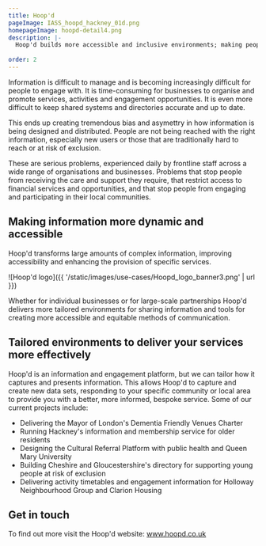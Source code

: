 ```yaml
---
title: Hoop'd
pageImage: IASS_hoopd_hackney_01d.png
homepageImage: hoopd-detail4.png
description: |-
  Hoop'd builds more accessible and inclusive environments; making people, places and businesses more connected. Hoop'd delivers a range of tailored information environments for different communities, improving access to opportunities and increasing local area engagement. 
 
order: 2
---
```


Information is difficult to manage and is becoming increasingly difficult for people to engage with. It is time-consuming for businesses to organise and promote services, activities and engagement opportunities. It is even more difficult to keep shared systems and directories accurate and up to date. 

This ends up creating tremendous bias and asymettry in how information is being designed and distributed. People are not being reached with the right information, especially new users or those that are traditionally hard to reach or at risk of exclusion.

These are serious problems, experienced daily by frontline staff across a wide range of organisations and businesses. Problems that stop people from receiving the care and support they require, that restrict access to financial services and opportunities, and that stop people from engaging and participating in their local communities. 

Making information more dynamic and accessible
---------------------------------------------------------------------------------------------------------------------------------

Hoop'd transforms large amounts of complex information, improving accessibility and enhancing the provision of specific services. 

![Hoop'd logo]({{ '/static/images/use-cases/Hoopd_logo_banner3.png' | url }})

Whether for individual businesses or for large-scale partnerships Hoop'd delivers more tailored environments for sharing information and tools for creating more accessible and equitable methods of communication. 

Tailored environments to deliver your services more effectively
---------------------------------------------------------------------------------------------------------------------------------
Hoop'd is an information and engagement platform, but we can tailor how it captures and presents information. This allows Hoop'd to capture and create new data sets, responding to your specific community or local area to provide you with a better, more informed, bespoke service. Some of our current projects include:

- Delivering the Mayor of London's Dementia Friendly Venues Charter
- Running Hackney's information and membership service for older residents
- Designing the Cultural Referral Platform with public health and Queen Mary University 
- Building Cheshire and Gloucestershire's directory for supporting young people at risk of exclusion
- Delivering activity timetables and engagement information for Holloway Neighbourhood Group and Clarion Housing

Get in touch
---------------------------------------------------------------------------------------------------------------------------------
To find out more visit the Hoop'd website: www.hoopd.co.uk
